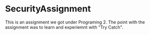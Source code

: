 # SecurityAssignment
This is an assignment we got under Programing 2. The point with the assignment was to learn and experiemnt with "Try Catch".
